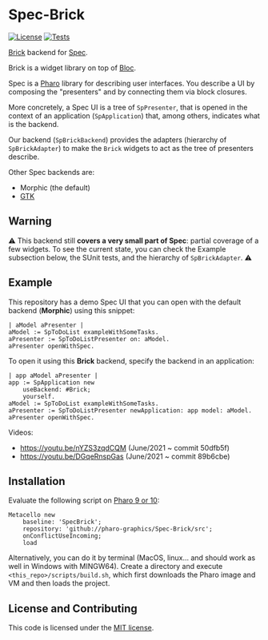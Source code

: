 # Spec-Brick

[![License](https://img.shields.io/github/license/pharo-graphics/Spec-Brick.svg)](./LICENSE)
[![Tests](https://github.com/pharo-graphics/Spec-Brick/actions/workflows/Tests.yml/badge.svg)](https://github.com/pharo-graphics/Spec-Brick/actions/workflows/Tests.yml)

[Brick](https://github.com/pharo-graphics/Brick) backend for [Spec](https://github.com/pharo-spec/Spec). 

Brick is a widget library on top of [Bloc](https://github.com/pharo-graphics/Bloc).

Spec is a [Pharo](https://pharo.org/) library for describing user interfaces. You describe a UI by composing the "presenters" and by connecting them via block closures.

More concretely, a Spec UI is a tree of `SpPresenter`, that is opened in the context of an application (`SpApplication`) that, among others, indicates what is the backend.

Our backend (`SpBrickBackend`) provides the adapters (hierarchy of `SpBrickAdapter`) to make the `Brick` widgets to act as the tree of presenters describe.

Other Spec backends are:
- Morphic (the default)
- [GTK](https://github.com/pharo-spec/Spec-Gtk)

## Warning

:warning: 
This backend still **covers a very small part of Spec**: partial coverage of a few widgets. To see the current state, you can check the Example subsection below, the SUnit tests, and the hierarchy of `SpBrickAdapter`.
:warning:

## Example

This repository has a demo Spec UI that you can open with the default backend (**Morphic**) using this snippet:

```smalltalk
| aModel aPresenter |
aModel := SpToDoList exampleWithSomeTasks.
aPresenter := SpToDoListPresenter on: aModel.
aPresenter openWithSpec.
```

To open it using this **Brick** backend, specify the backend in an application:

```smalltalk
| app aModel aPresenter |
app := SpApplication new 
	useBackend: #Brick;
	yourself.
aModel := SpToDoList exampleWithSomeTasks.
aPresenter := SpToDoListPresenter newApplication: app model: aModel.
aPresenter openWithSpec.
```

Videos:
- https://youtu.be/nYZS3zqdCQM (June/2021 ~ commit 50dfb5f)
- https://youtu.be/DGqeRnspGas (June/2021 ~ commit 89b6cbe)


## Installation

Evaluate the following script on [Pharo 9 or 10](https://pharo.org/download):

```smalltalk
Metacello new
	baseline: 'SpecBrick';
	repository: 'github://pharo-graphics/Spec-Brick/src';
	onConflictUseIncoming;
	load
```

Alternatively, you can do it by terminal (MacOS, linux... and should work as well in Windows with MINGW64). 
Create a directory and execute `<this_repo>/scripts/build.sh`, which first downloads the Pharo image and VM and then loads the project.


## License and Contributing

This code is licensed under the [MIT license](./LICENSE.md).
